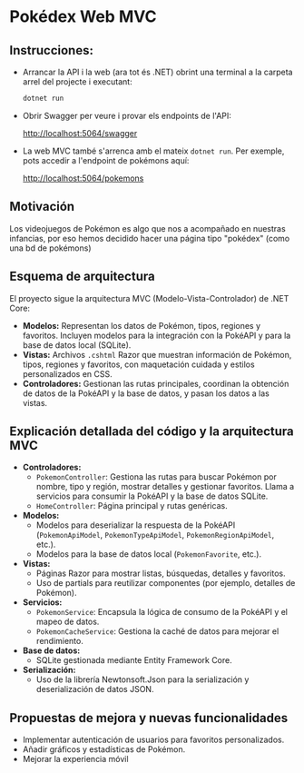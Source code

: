 # Pokédex Web MVC

## Instrucciones:

- Arrancar la API i la web (ara tot és .NET) obrint una terminal a la carpeta arrel del projecte i executant:

  ```bash
  dotnet run
  ```

- Obrir Swagger per veure i provar els endpoints de l'API:

  [http://localhost:5064/swagger](http://localhost:5064/swagger)

- La web MVC també s'arrenca amb el mateix `dotnet run`. Per exemple, pots accedir a l'endpoint de pokémons aquí:

  [http://localhost:5064/pokemons](http://localhost:5064/pokemons)

## Motivación
Los videojuegos de Pokémon es algo que nos a acompañado en nuestras infancias, por eso hemos decidido hacer una página tipo "pokédex" (como una bd de pokémons)

## Esquema de arquitectura
El proyecto sigue la arquitectura MVC (Modelo-Vista-Controlador) de .NET Core:
- **Modelos:** Representan los datos de Pokémon, tipos, regiones y favoritos. Incluyen modelos para la integración con la PokéAPI y para la base de datos local (SQLite).
- **Vistas:** Archivos `.cshtml` Razor que muestran información de Pokémon, tipos, regiones y favoritos, con maquetación cuidada y estilos personalizados en CSS.
- **Controladores:** Gestionan las rutas principales, coordinan la obtención de datos de la PokéAPI y la base de datos, y pasan los datos a las vistas.

## Explicación detallada del código y la arquitectura MVC
- **Controladores:**
  - `PokemonController`: Gestiona las rutas para buscar Pokémon por nombre, tipo y región, mostrar detalles y gestionar favoritos. Llama a servicios para consumir la PokéAPI y la base de datos SQLite.
  - `HomeController`: Página principal y rutas genéricas.
- **Modelos:**
  - Modelos para deserializar la respuesta de la PokéAPI (`PokemonApiModel`, `PokemonTypeApiModel`, `PokemonRegionApiModel`, etc.).
  - Modelos para la base de datos local (`PokemonFavorite`, etc.).
- **Vistas:**
  - Páginas Razor para mostrar listas, búsquedas, detalles y favoritos.
  - Uso de partials para reutilizar componentes (por ejemplo, detalles de Pokémon).
- **Servicios:**
  - `PokemonService`: Encapsula la lógica de consumo de la PokéAPI y el mapeo de datos.
  - `PokemonCacheService`: Gestiona la caché de datos para mejorar el rendimiento.
- **Base de datos:**
  - SQLite gestionada mediante Entity Framework Core.
- **Serialización:**
  - Uso de la librería Newtonsoft.Json para la serialización y deserialización de datos JSON.

## Propuestas de mejora y nuevas funcionalidades

- Implementar autenticación de usuarios para favoritos personalizados.
- Añadir gráficos y estadísticas de Pokémon.
- Mejorar la experiencia móvil